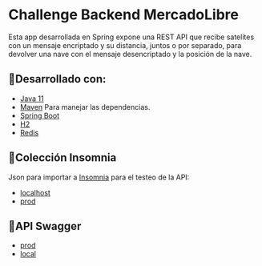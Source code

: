 
# Challenge Backend MercadoLibre 

Esta app desarrollada en Spring expone una REST API que recibe satelites con un mensaje encriptado y su distancia, juntos o por separado, para devolver una nave con el mensaje desencriptado y la posición de la nave.

## 🔨Desarrollado con:
* [Java 11](https://www.oracle.com/ar/java/technologies/javase-jdk11-downloads.html)
* [Maven](https://maven.apache.org/) Para manejar las dependencias.
* [Spring Boot](https://spring.io/projects/spring-boot)
* [H2](https://h2database.com/html/main.html)
* [Redis](https://redis.io/)

## 👷Colección Insomnia
Json para importar a [Insomnia](https://insomnia.rest/download) para el testeo de la API:
* [localhost](https://github.com/KernelPanic22/challenge-meli-FuegoDeQuasar/blob/master/src/main/resources/Fuego-de-quasar)
* [prod](https://github.com/KernelPanic22/challenge-meli-FuegoDeQuasar/blob/master/src/main/resources/Fuego-de-quasar-prod)

## 🚀API Swagger
* [prod](https://mercado-fuego-de-quasar.herokuapp.com/swagger-ui.html)
* [local](http://localhost:8080/swagger-ui.html)




